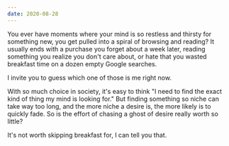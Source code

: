 ```yaml
---
date: 2020-08-28
---
```


You ever have moments where your mind is so restless and thirsty for something new, you get pulled into a spiral of browsing and reading? It usually ends with a purchase you forget about a week later, reading something you realize you don't care about, or hate that you wasted breakfast time on a dozen empty Google searches.

I invite you to guess which one of those is me right now.

With so much choice in society, it's easy to think "I need to find the exact kind of thing my mind is looking for." But finding something so niche can take way too long, and the more niche a desire is, the more likely is to quickly fade. So is the effort of chasing a ghost of desire really worth so little?

It's not worth skipping breakfast for, I can tell you that.

